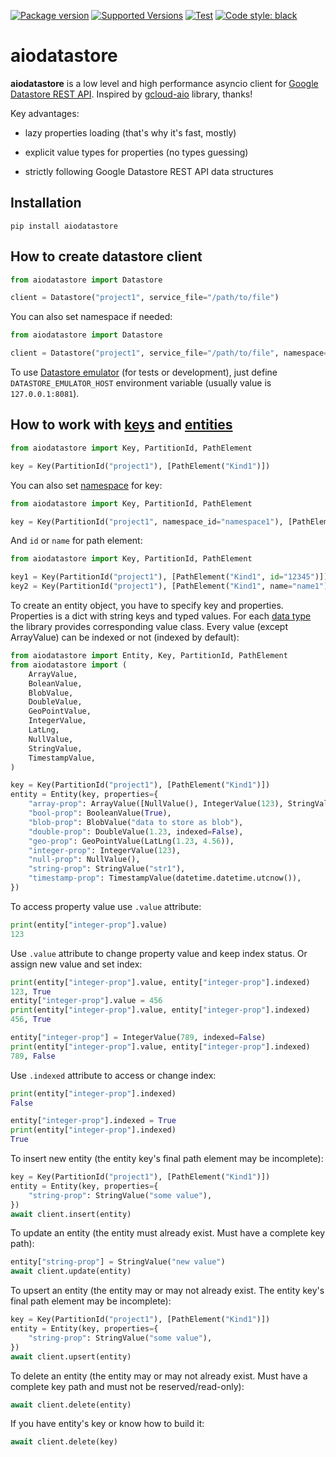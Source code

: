[![Package version](https://badge.fury.io/py/aiodatastore.svg)](https://pypi.org/project/aiodatastore/)
[![Supported Versions](https://img.shields.io/pypi/pyversions/aiodatastore.svg)](https://pypi.org/project/aiodatastore)
[![Test](https://github.com/umax/aiodatastore/actions/workflows/dev.yml/badge.svg)](https://github.com/umax/aiodatastore/actions/workflows/dev.yml)
[![Code style: black](https://img.shields.io/badge/code%20style-black-000000.svg)](https://github.com/psf/black)

# aiodatastore

__aiodatastore__ is a low level and high performance asyncio client for [Google Datastore REST API](https://cloud.google.com/datastore/docs/reference/data/rest). Inspired by [gcloud-aio](https://github.com/talkiq/gcloud-aio/blob/master/datastore) library, thanks!

Key advantages:

- lazy properties loading (that's why it's fast, mostly)

- explicit value types for properties (no types guessing)

- strictly following Google Datastore REST API data structures


## Installation

```
pip install aiodatastore
```

## How to create datastore client

```python
from aiodatastore import Datastore

client = Datastore("project1", service_file="/path/to/file")
```

You can also set namespace if needed:

```python
from aiodatastore import Datastore

client = Datastore("project1", service_file="/path/to/file", namespace="namespace1")
```

To use [Datastore emulator](https://cloud.google.com/datastore/docs/tools/datastore-emulator) (for tests or development), just define `DATASTORE_EMULATOR_HOST` environment variable (usually value is `127.0.0.1:8081`).

## How to work with [keys](https://cloud.google.com/datastore/docs/reference/data/rest/Shared.Types/Value#Key) and [entities](https://cloud.google.com/datastore/docs/reference/data/rest/Shared.Types/Value#entity)

```python
from aiodatastore import Key, PartitionId, PathElement

key = Key(PartitionId("project1"), [PathElement("Kind1")])
```

You can also set [namespace](https://cloud.google.com/datastore/docs/concepts/multitenancy) for key:
```python
from aiodatastore import Key, PartitionId, PathElement

key = Key(PartitionId("project1", namespace_id="namespace1"), [PathElement("Kind1")])
```

And `id` or `name` for path element:
```python
from aiodatastore import Key, PartitionId, PathElement

key1 = Key(PartitionId("project1"), [PathElement("Kind1", id="12345")])
key2 = Key(PartitionId("project1"), [PathElement("Kind1", name="name1")])
```

To create an entity object, you have to specify key and properties. Properties is a dict with string keys and typed values. For each [data type](https://cloud.google.com/datastore/docs/reference/data/rest/Shared.Types/Value) the library provides corresponding value class. Every value (except ArrayValue) can be indexed or not (indexed by default):
```python
from aiodatastore import Entity, Key, PartitionId, PathElement
from aiodatastore import (
    ArrayValue,
    BoleanValue,
    BlobValue,
    DoubleValue,
    GeoPointValue,
    IntegerValue,
    LatLng,
    NullValue,
    StringValue,
    TimestampValue,
)

key = Key(PartitionId("project1"), [PathElement("Kind1")])
entity = Entity(key, properties={
    "array-prop": ArrayValue([NullValue(), IntegerValue(123), StringValue("str1")]),
    "bool-prop": BooleanValue(True),
    "blob-prop": BlobValue("data to store as blob"),
    "double-prop": DoubleValue(1.23, indexed=False),
    "geo-prop": GeoPointValue(LatLng(1.23, 4.56)),
    "integer-prop": IntegerValue(123),
    "null-prop": NullValue(),
    "string-prop": StringValue("str1"),
    "timestamp-prop": TimestampValue(datetime.datetime.utcnow()),
})
```

To access property value use `.value` attribute:
```python
print(entity["integer-prop"].value)
123
```

Use `.value` attribute to change property value and keep index status. Or assign new value and set index:
```python
print(entity["integer-prop"].value, entity["integer-prop"].indexed)
123, True
entity["integer-prop"].value = 456
print(entity["integer-prop"].value, entity["integer-prop"].indexed)
456, True

entity["integer-prop"] = IntegerValue(789, indexed=False)
print(entity["integer-prop"].value, entity["integer-prop"].indexed)
789, False
```

Use `.indexed` attribute to access or change index:
```python
print(entity["integer-prop"].indexed)
False

entity["integer-prop"].indexed = True
print(entity["integer-prop"].indexed)
True
```

To insert new entity (the entity key's final path element may be incomplete):
```python
key = Key(PartitionId("project1"), [PathElement("Kind1")])
entity = Entity(key, properties={
    "string-prop": StringValue("some value"),
})
await client.insert(entity)
```

To update an entity (the entity must already exist. Must have a complete key path):
```python
entity["string-prop"] = StringValue("new value")
await client.update(entity)
```

To upsert an entity (the entity may or may not already exist. The entity key's final path element may be incomplete):
```python
key = Key(PartitionId("project1"), [PathElement("Kind1")])
entity = Entity(key, properties={
    "string-prop": StringValue("some value"),
})
await client.upsert(entity)
```

To delete an entity (the entity may or may not already exist. Must have a complete key path and must not be reserved/read-only):
```python
await client.delete(entity)
```

If you have entity's key or know how to build it:
```python
await client.delete(key)
````
